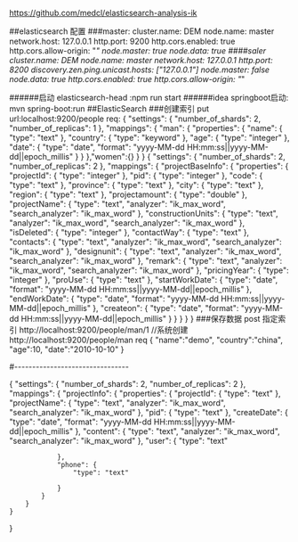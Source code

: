 https://github.com/medcl/elasticsearch-analysis-ik

##elasticsearch 配置
###master:
    cluster.name: DEM
    node.name: master
    network.host: 127.0.0.1
    http.port: 9200
    http.cors.enabled: true 
    http.cors.allow-origin: "*"
    node.master: true
    node.data: true
####saler
    cluster.name: DEM
    node.name: master
    network.host: 127.0.0.1
    http.port: 8200
    discovery.zen.ping.unicast.hosts: ["127.0.0.1"]
    node.master: false
    node.data: true
    http.cors.enabled: true
    http.cors.allow-origin: "*"
    
######启动 elasticsearch-head :npm run start
######idea springboot启动: mvn spring-boot:run
##ElasticSearch
###创建索引 put   
url:localhost:9200/people
req:
{
    "settings": {
        "number_of_shards": 2,
        "number_of_replicas": 1
    },
    "mappings": {
        "man": {
            "properties": {
                "name": {
                    "type": "text"
                },
                "country": {
                    "type": "keyword"
                },
                "age": {
                    "type": "integer"
                },
                "date": {
                    "type": "date",
                    "format": "yyyy-MM-dd HH:mm:ss||yyyy-MM-dd||epoch_millis"
                }
            }
        },"women":{}
    }
}
{
    "settings": {
        "number_of_shards": 2,
        "number_of_replicas": 2
    },
    "mappings": {
        "projectBaseInfo": {
            "properties": {
                "projectId": {
                    "type": "integer"
                },
                "pid": {
                    "type": "integer"
                },
                "code": {
                    "type": "text"
                },
                "province": {
                    "type": "text"
                },
                "city": {
                    "type": "text"
                },
                "region": {
                    "type": "text"
                },
                "projectamount": {
                    "type": "double"
                },
                "projectName": {
                    "type": "text",
                    "analyzer": "ik_max_word",
                    "search_analyzer": "ik_max_word"
                },
                "constructionUnits": {
                     "type": "text",
                    "analyzer": "ik_max_word",
                    "search_analyzer": "ik_max_word"
                },
                "isDeleted": {
                    "type": "integer"
                },
                "contactWay": {
                    "type": "text"
                },
                "contacts": {
                    "type": "text",
                    "analyzer": "ik_max_word",
                    "search_analyzer": "ik_max_word"
                },
                "designunit": {
                   "type": "text",
                    "analyzer": "ik_max_word",
                    "search_analyzer": "ik_max_word"
                },
                "remark": {
                    "type": "text",
                    "analyzer": "ik_max_word",
                    "search_analyzer": "ik_max_word"
                },
                "pricingYear": {
                    "type": "integer"
                },
                "proUse": {
                    "type": "text"
                },
                "startWorkDate": {
                    "type": "date",
                    "format": "yyyy-MM-dd HH:mm:ss||yyyy-MM-dd||epoch_millis"
                },
                "endWorkDate": {
                    "type": "date",
                    "format": "yyyy-MM-dd HH:mm:ss||yyyy-MM-dd||epoch_millis"
                },
                "createon": {
                    "type": "date",
                    "format": "yyyy-MM-dd HH:mm:ss||yyyy-MM-dd||epoch_millis"
                }
            }
        }
    }
}
###保存数据 post
指定索引
http://localhost:9200/people/man/1
//系统创建
http://localhost:9200/people/man
req
{
"name":"demo",
"country":"china",
"age":10,
"date":"2010-10-10"
}


#--------------------------------

{
    "settings": {
        "number_of_shards": 2,
        "number_of_replicas": 2
    },
    "mappings": {
        "projectInfo": {
            "properties": {
                "projectId": {
                    "type": "text"
                },
                "projectName": {
                   "type": "text",
                    "analyzer": "ik_max_word",
                    "search_analyzer": "ik_max_word"
                },
                "pid": {
                    "type": "text"
                },
                "createDate": {
                    "type": "date",
                    "format": "yyyy-MM-dd HH:mm:ss||yyyy-MM-dd||epoch_millis"
                },
                "content": {
                    "type": "text",
                    "analyzer": "ik_max_word",
                    "search_analyzer": "ik_max_word"
                },
				 "user": {
                    "type": "text"
                   
                }, 
				"phone": {
                    "type": "text"
                  
                }
            }
        }
    }
}


